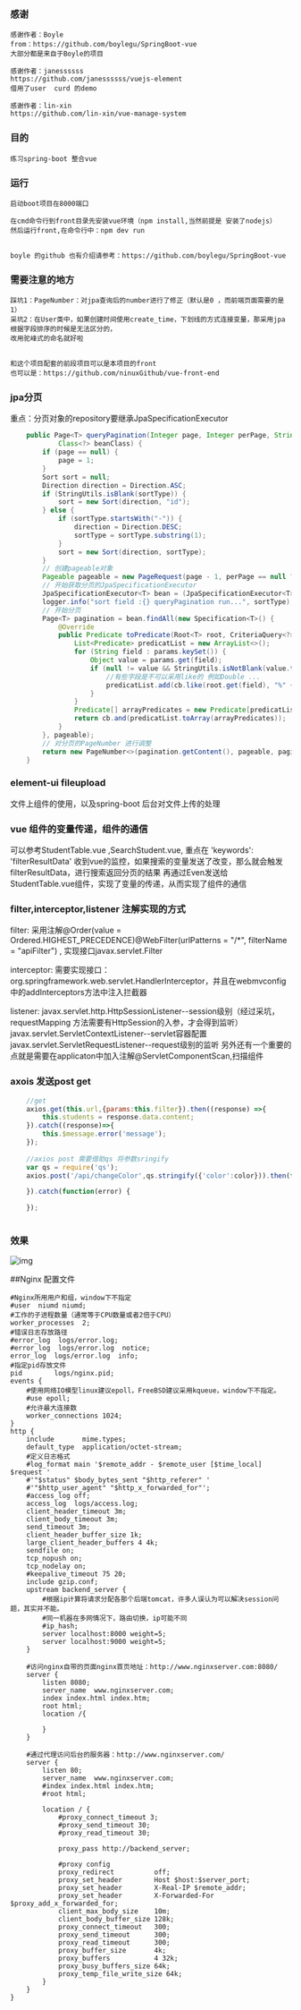 ### 感谢
	感谢作者：Boyle
	from：https://github.com/boylegu/SpringBoot-vue
	大部分都是来自于Boyle的项目
	
	感谢作者：janessssss
	https://github.com/janessssss/vuejs-element
	借用了user  curd 的demo
	
	感谢作者：lin-xin
	https://github.com/lin-xin/vue-manage-system

### 目的
	练习spring-boot 整合vue
	
	
### 运行
	启动boot项目在8000端口
	
	在cmd命令行到front目录先安装vue环境（npm install,当然前提是 安装了nodejs）
	然后运行front,在命令行中：npm dev run 
	
	
	boyle 的github 也有介绍请参考：https://github.com/boylegu/SpringBoot-vue


### 需要注意的地方
	踩坑1：PageNumber：对jpa查询后的number进行了修正（默认是0 ，而前端页面需要的是1）
	采坑2：在User类中，如果创建时间使用create_time，下划线的方式连接变量，那采用jpa根据字段排序的时候是无法区分的，
	改用驼峰式的命名就好啦
	
	
	和这个项目配套的前段项目可以是本项目的front
	也可以是：https://github.com/ninuxGithub/vue-front-end

### jpa分页
重点：分页对象的repository要继承JpaSpecificationExecutor
```java
	public Page<T> queryPagination(Integer page, Integer perPage, String sortType, Map<String, Object> params,
			Class<?> beanClass) {
		if (page == null) {
			page = 1;
		}
		Sort sort = null;
		Direction direction = Direction.ASC;
		if (StringUtils.isBlank(sortType)) {
			sort = new Sort(direction, "id");
		} else {
			if (sortType.startsWith("-")) {
				direction = Direction.DESC;
				sortType = sortType.substring(1);
			}
			sort = new Sort(direction, sortType);
		}
		// 创建pageable对象
		Pageable pageable = new PageRequest(page - 1, perPage == null ? maxPerPage : perPage, sort);
		// 开始获取分页的JpaSpecificationExecutor
		JpaSpecificationExecutor<T> bean = (JpaSpecificationExecutor<T>) springUtil.getBean(beanClass);
		logger.info("sort field :{} queryPagination run...", sortType);
		// 开始分页
		Page<T> pagination = bean.findAll(new Specification<T>() {
			@Override
			public Predicate toPredicate(Root<T> root, CriteriaQuery<?> query, CriteriaBuilder cb) {
				List<Predicate> predicatList = new ArrayList<>();
				for (String field : params.keySet()) {
					Object value = params.get(field);
					if (null != value && StringUtils.isNotBlank(value.toString())) {
						//有些字段是不可以采用like的 例如Double ...
						predicatList.add(cb.like(root.get(field), "%" + value + "%"));
					}
				}
				Predicate[] arrayPredicates = new Predicate[predicatList.size()];
				return cb.and(predicatList.toArray(arrayPredicates));
			}
		}, pageable);
		// 对分页的PageNumber 进行调整
		return new PageNumber<>(pagination.getContent(), pageable, pagination.getTotalElements());
	}
```	

### element-ui fileupload
文件上组件的使用，以及spring-boot 后台对文件上传的处理

### vue 组件的变量传递，组件的通信
可以参考StudentTable.vue ,SearchStudent.vue, 重点在
 'keywords': 'filterResultData'
 收到vue的监控，如果搜索的变量发送了改变，那么就会触发filterResultData，进行搜索返回分页的结果
 再通过Even发送给StudentTable.vue组件，实现了变量的传递，从而实现了组件的通信
 
 
### filter,interceptor,listener 注解实现的方式
filter:
	采用注解@Order(value = Ordered.HIGHEST_PRECEDENCE)@WebFilter(urlPatterns = "/*", filterName = "apiFilter") , 实现接口javax.servlet.Filter

interceptor:
	需要实现接口：org.springframework.web.servlet.HandlerInterceptor，并且在webmvconfig 中的addInterceptors方法中注入拦截器

listener:
	javax.servlet.http.HttpSessionListener--session级别（经过采坑，requestMapping 方法需要有HttpSession的入参，才会得到监听）
	javax.servlet.ServletContextListener--servlet容器配置
	javax.servlet.ServletRequestListener--request级别的监听
	另外还有一个重要的点就是需要在applicaton中加入注解@ServletComponentScan,扫描组件
	
### axois 发送post get
```javascript
	//get
	axios.get(this.url,{params:this.filter}).then((response) =>{
		this.students = response.data.content;
	}).catch((response)=>{
		this.$message.error('message');
	});
   		
   	//axios post 需要借助qs 将参数sringify
    var qs = require('qs');
    axios.post('/api/changeColor',qs.stringify({'color':color})).then(function(response) {

    }).catch(function(error) {

    });	
   		
```
	
### 效果
![img](https://github.com/ninuxGithub/spring-boot-vue-separate/blob/master/pic.png)



##Nginx 配置文件

	#Nginx所用用户和组，window下不指定
	#user  niumd niumd;
	#工作的子进程数量（通常等于CPU数量或者2倍于CPU）
	worker_processes  2;
	#错误日志存放路径
	#error_log  logs/error.log;
	#error_log  logs/error.log  notice;
	error_log  logs/error.log  info;
	#指定pid存放文件
	pid        logs/nginx.pid;
	events {
		#使用网络IO模型linux建议epoll，FreeBSD建议采用kqueue，window下不指定。
		#use epoll;
		#允许最大连接数
		worker_connections 1024;
	}
	http {
	    include       mime.types;
		default_type  application/octet-stream;
		#定义日志格式
		#log_format main '$remote_addr - $remote_user [$time_local] $request '
		#'"$status" $body_bytes_sent "$http_referer" '
		#'"$http_user_agent" "$http_x_forwarded_for"';
		#access_log off;
		access_log  logs/access.log;
	    client_header_timeout 3m;
	    client_body_timeout 3m;
	    send_timeout 3m;
	    client_header_buffer_size 1k;
	    large_client_header_buffers 4 4k;
	    sendfile on;
	    tcp_nopush on;
	    tcp_nodelay on;
		#keepalive_timeout 75 20;
	    include gzip.conf;
	    upstream backend_server {
			#根据ip计算将请求分配各那个后端tomcat，许多人误认为可以解决session问题，其实并不能。
			#同一机器在多网情况下，路由切换，ip可能不同
			#ip_hash;
	        server localhost:8000 weight=5;
			server localhost:9000 weight=5;
	    }
	
	    #访问nginx自带的页面nginx首页地址：http://www.nginxserver.com:8080/
	    server {
	    	listen 8080;
	        server_name  www.nginxserver.com;
	        index index.html index.htm;
	        root html;
	        location /{
	    
	        }
	    }
	
	    #通过代理访问后台的服务器：http://www.nginxserver.com/
	    server {
	        listen 80;
	        server_name  www.nginxserver.com;
	        #index index.html index.htm;
	        #root html;
			
	        location / {
	            #proxy_connect_timeout 3;
	            #proxy_send_timeout 30;
	            #proxy_read_timeout 30;
				
	            proxy_pass http://backend_server;
				
				#proxy config
	            proxy_redirect          off;
				proxy_set_header        Host $host:$server_port;
				proxy_set_header        X-Real-IP $remote_addr;
				proxy_set_header        X-Forwarded-For $proxy_add_x_forwarded_for;
	            client_max_body_size    10m;
				client_body_buffer_size 128k;
				proxy_connect_timeout   300;
				proxy_send_timeout      300;
				proxy_read_timeout      300;
				proxy_buffer_size       4k;
				proxy_buffers           4 32k;
				proxy_busy_buffers_size 64k;
				proxy_temp_file_write_size 64k;
	        }
	    }
	}
	
	


	
